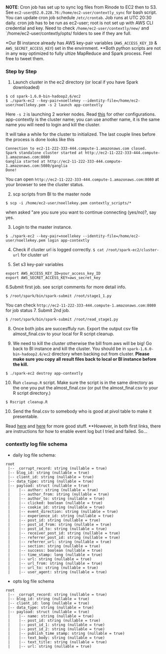 __NOTE__: Cron job has set up to sync log files from Rinode to EC2 then to S3. See `ec2-user@52.0.228.76:/home/ec2-user/contextly_sync` for bash script. You can update cron job schedule `/etc/crontab`. Job runs at UTC 20:30 daily. cron job has to be run as ec2-user; root is not set up with AWS CLI credential and key. Need to check `/home/ec2-user/contextly/new/` and `/home/ec2-user/contextly/opts/ folders to see if they are full. 

*Our BI instance already has AWS key-pair variables (`AWS_ACCESS_KEY_ID` & `AWS_SECRET_ACCESS_KEY`) set in the envirnment. 
**Both python scripts are not in any way optimized to fully ultize MapReduce and Spark process. Feel free to tweet them. 

### Step by Step

1. Launch cluster in the ec2 directory (or local if you have Spark downloaded)
```
$ cd spark-1.6.0-bin-hadoop2.6/ec2
$ ./spark-ec2 --key-pair=noellekey --identity-file=/home/ec2-user/noellekey.pem -s 2 launch app-contextly
```
Here `-s 2` is launching 2 worker nodes. Read [this](http://spark.apache.org/docs/latest/ec2-scripts.html#launching-a-cluster-in-a-vpc) for other configurations. app-contextly is the cluster name; you can use another name, it is the same name you will need to login and kill the cluster. 

It will take a while for the cluster to initialized. The last couple lines before the process is done looks like this
```
Connection to ec2-11-222-333-444.compute-1.amazonaws.com closed.
Spark standalone cluster started at http://ec2-11-222-333-444.compute-1.amazonaws.com:8080
Ganglia started at http://ec2-11-222-333-444.compute-1.amazonaws.com:5080/ganglia
Done!
```
You can open `http://ec2-11-222-333-444.compute-1.amazonaws.com:8080` at your browser to see the cluster status. 


2. scp scripts from BI to the master node

```
$ scp -i /home/ec2-user/noellekey.pem contextly_scripts/* 
```
when asked "are you sure you want to continue connecting (yes/no)?, say yes. 


3. Login to the master instance. 
```
$ ./spark-ec2 --key-pair=noellekey --identity-file=/home/ec2-user/noellekey.pem login app-contextly
```

4. Check if cluster url is logged correctly. 
`$ cat /root/spark-ec2/cluster-url` for cluster url

5. Set s3 key-pair variables
```
export AWS_ACCESS_KEY_ID=your_access_key_ID
export AWS_SECRET_ACCESS_KEY=aws_secret_key
```

6.Submit first job. see script comments for more detail info.
```
$ /root/spark/bin/spark-submit /root/stage1_1.py
```
You can check `http://ec2-11-222-333-444.compute-1.amazonaws.com:8080` for job status
7. Submit 2nd job.
```
$ /root/spark/bin/spark-submit /root/read_stage1.py
```
8. Once both jobs are succesffuly run. Export the output csv file almost_final.csv to your local for R script cleanup.

9. We need to kill the cluster otherwise the bill from aws will be big! Go back to BI instance and kill the cluster. You should be in `spark-1.6.0-bin-hadoop2.6/ec2` directory when backing out from cluster. 
__Please make sure you copy all result files back to local or BI instance before the kill.__
```
$ ./spark-ec2 destroy app-contextly
```


10. Run `cleanup.R` script. Make sure the script is in the same directory as the one you put the almost_final.csv (or put the almost_final.csv to your R script directory.)
``` 
$ Rscript cleanup.R
```

10. Send the final.csv to somebody who is good at pivol table to make it presentable.

Read [here](https://www.cs.duke.edu/courses/fall15/compsci290.1/TA_Material/jungkang/how_to_run_spark_a) and [here](http://spark.apache.org/docs/latest/ec2-scripts.html) for more good stuff. **However, in both first links, there are instructions for how to enable event log but I tried and failed. So...


### contextly log file schema

- daily log file schema:
```
root
 |-- _corrupt_record: string (nullable = true)
 |-- blog_id: string (nullable = true)
 |-- client_id: string (nullable = true)
 |-- data_type: string (nullable = true)
 |-- payload: struct (nullable = true)
 |    |-- author: string (nullable = true)
 |    |-- author_from: string (nullable = true)
 |    |-- author_to: string (nullable = true)
 |    |-- clicked: boolean (nullable = true)
 |    |-- cookie_id: string (nullable = true)
 |    |-- event_direction: string (nullable = true)
 |    |-- experience_id: string (nullable = true)
 |    |-- post_id: string (nullable = true)
 |    |-- post_id_from: string (nullable = true)
 |    |-- post_id_to: string (nullable = true)
 |    |-- receiver_post_id: string (nullable = true)
 |    |-- referrer_post_id: string (nullable = true)
 |    |-- referrer_url: string (nullable = true)
 |    |-- section: string (nullable = true)
 |    |-- success: boolean (nullable = true)
 |    |-- time_stamp: long (nullable = true)
 |    |-- url: string (nullable = true)
 |    |-- url_from: string (nullable = true)
 |    |-- url_to: string (nullable = true)
 |    |-- user_agent: string (nullable = true)
```
- opts log file schema
``` 
root
 |-- _corrupt_record: string (nullable = true)
 |-- blog_id: string (nullable = true)
 |-- client_id: long (nullable = true)
 |-- data_type: string (nullable = true)
 |-- payload: struct (nullable = true)
 |    |-- name: string (nullable = true)
 |    |-- post_id: string (nullable = true)
 |    |-- post_id_1: string (nullable = true)
 |    |-- post_id_2: string (nullable = true)
 |    |-- publish_time_stamp: string (nullable = true)
 |    |-- text_body: string (nullable = true)
 |    |-- text_title: string (nullable = true)
 |    |-- url: string (nullable = true)
 ```




